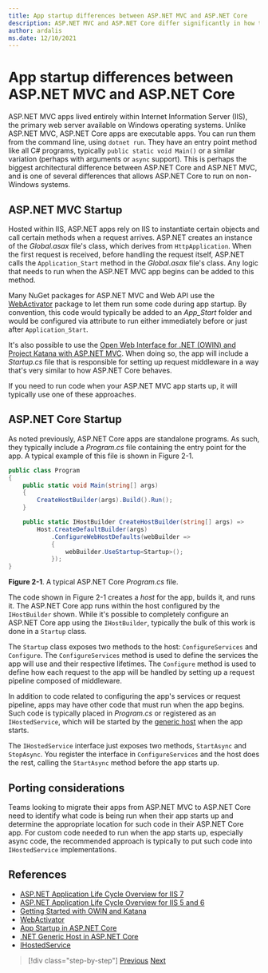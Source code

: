 ```yaml
---
title: App startup differences between ASP.NET MVC and ASP.NET Core
description: ASP.NET MVC and ASP.NET Core differ significantly in how the apps start up. Learn the important differences and how to migrate from ASP.NET MVC to ASP.NET Core.
author: ardalis
ms.date: 12/10/2021
---
```


# App startup differences between ASP.NET MVC and ASP.NET Core

ASP.NET MVC apps lived entirely within Internet Information Server (IIS), the primary web server available on Windows operating systems. Unlike ASP.NET MVC, ASP.NET Core apps are executable apps. You can run them from the command line, using `dotnet run`. They have an entry point method like all C# programs, typically `public static void Main()` or a similar variation (perhaps with arguments or `async` support). This is perhaps the biggest architectural difference between ASP.NET Core and ASP.NET MVC, and is one of several differences that allows ASP.NET Core to run on non-Windows systems.

## ASP.NET MVC Startup

Hosted within IIS, ASP.NET apps rely on IIS to instantiate certain objects and call certain methods when a request arrives. ASP.NET creates an instance of the *Global.asax* file's class, which derives from `HttpApplication`. When the first request is received, before handling the request itself, ASP.NET calls the `Application_Start` method in the *Global.asax* file's class. Any logic that needs to run when the ASP.NET MVC app begins can be added to this method.

Many NuGet packages for ASP.NET MVC and Web API use the [WebActivator](https://github.com/davidebbo/WebActivator) package to let them run some code during app startup. By convention, this code would typically be added to an *App_Start* folder and would be configured via attribute to run either immediately before or just after `Application_Start`.

It's also possible to use the [Open Web Interface for .NET (OWIN) and Project Katana with ASP.NET MVC](/aspnet/aspnet/overview/owin-and-katana/getting-started-with-owin-and-katana). When doing so, the app will include a *Startup.cs* file that is responsible for setting up request middleware in a way that's very similar to how ASP.NET Core behaves.

If you need to run code when your ASP.NET MVC app starts up, it will typically use one of these approaches.

## ASP.NET Core Startup

As noted previously, ASP.NET Core apps are standalone programs. As such, they typically include a *Program.cs* file containing the entry point for the app. A typical example of this file is shown in Figure 2-1.

```csharp
public class Program
{
    public static void Main(string[] args)
    {
        CreateHostBuilder(args).Build().Run();
    }

    public static IHostBuilder CreateHostBuilder(string[] args) =>
        Host.CreateDefaultBuilder(args)
            .ConfigureWebHostDefaults(webBuilder =>
            {
                webBuilder.UseStartup<Startup>();
            });
}
```

**Figure 2-1**. A typical ASP.NET Core *Program.cs* file.

The code shown in Figure 2-1 creates a *host* for the app, builds it, and runs it. The ASP.NET Core app runs within the host configured by the `IHostBuilder` shown. While it's possible to completely configure an ASP.NET Core app using the `IHostBuilder`, typically the bulk of this work is done in a `Startup` class.

The `Startup` class exposes two methods to the host: `ConfigureServices` and `Configure`. The `ConfigureServices` method is used to define the services the app will use and their respective lifetimes. The `Configure` method is used to define how each request to the app will be handled by setting up a request pipeline composed of middleware.

In addition to code related to configuring the app's services or request pipeline, apps may have other code that must run when the app begins. Such code is typically placed in *Program.cs* or registered as an `IHostedService`, which will be started by the [generic host](/aspnet/core/fundamentals/host/generic-host?preserve-view=true&view=aspnetcore-3.1) when the app starts.

The `IHostedService` interface just exposes two methods, `StartAsync` and `StopAsync`. You register the interface in `ConfigureServices` and the host does the rest, calling the `StartAsync` method before the app starts up.

## Porting considerations

Teams looking to migrate their apps from ASP.NET MVC to ASP.NET Core need to identify what code is being run when their app starts up and determine the appropriate location for such code in their ASP.NET Core app. For custom code needed to run when the app starts up, especially async code, the recommended approach is typically to put such code into `IHostedService` implementations.

## References

- [ASP.NET Application Life Cycle Overview for IIS 7](/previous-versions/aspnet/bb470252(v=vs.100))
- [ASP.NET Application Life Cycle Overview for IIS 5 and 6](/previous-versions/aspnet/ms178473(v=vs.100))
- [Getting Started with OWIN and Katana](/aspnet/aspnet/overview/owin-and-katana/getting-started-with-owin-and-katana)
- [WebActivator](https://github.com/davidebbo/WebActivator)
- [App Startup in ASP.NET Core](/aspnet/core/fundamentals/startup?preserve-view=true&view=aspnetcore-3.1)
- [.NET Generic Host in ASP.NET Core](/aspnet/core/fundamentals/host/generic-host?preserve-view=true&view=aspnetcore-3.1)
- [IHostedService](../microservices/multi-container-microservice-net-applications/background-tasks-with-ihostedservice.md)

>[!div class="step-by-step"]
>[Previous](architectural-differences.md)
>[Next](hosting-differences.md)
